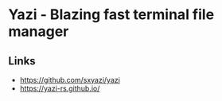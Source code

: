 # Yazi - Blazing fast terminal file manager

## Links
- https://github.com/sxyazi/yazi
- https://yazi-rs.github.io/
